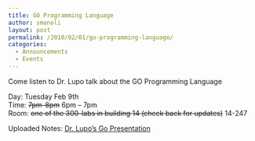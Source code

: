 ```yaml
---
title: GO Programming Language
author: smanoli
layout: post
permalink: /2010/02/01/go-programming-language/
categories:
  - Announcements
  - Events
---
```

Come listen to Dr. Lupo talk about the GO Programming Language

Day: Tuesday Feb 9th  
Time: <del datetime="2010-02-02T04:56:05+00:00">7pm-8pm</del> 6pm &#8211; 7pm  
Room: <del datetime="2010-02-04T22:22:11+00:00">one of the 300-labs in building 14 (check back for updates)</del> 14-247

Uploaded Notes: [Dr. Lupo&#8217;s Go Presentation][1]

 [1]: http://cplug.org/t/uploads/2010/02/Go_Presentation.pdf